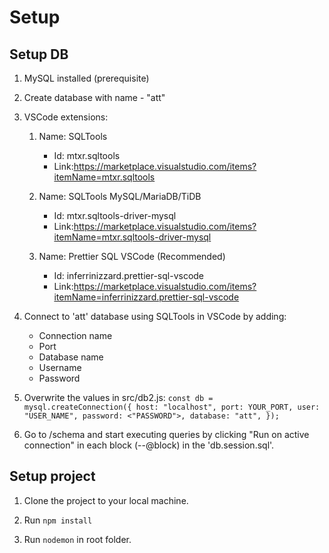 # Setup 

## Setup DB

1. MySQL installed (prerequisite)

2. Create database with name - "att"

3. VSCode extensions: 
    1.  Name: SQLTools

        - Id: mtxr.sqltools 
        - Link:https://marketplace.visualstudio.com/items?itemName=mtxr.sqltools

    2.  Name: SQLTools MySQL/MariaDB/TiDB

        - Id: mtxr.sqltools-driver-mysql
        - Link:https://marketplace.visualstudio.com/items?itemName=mtxr.sqltools-driver-mysql

    3. Name: Prettier SQL VSCode (Recommended)

       - Id: inferrinizzard.prettier-sql-vscode
       - Link:https://marketplace.visualstudio.com/items?itemName=inferrinizzard.prettier-sql-vscode

4. Connect to 'att' database using SQLTools in VSCode by adding: 
    - Connection name
    - Port
    - Database name
    - Username
    - Password
5. Overwrite the values in src/db2.js:
    `const db = mysql.createConnection({
     host: "localhost",
     port: YOUR_PORT,
     user: "USER_NAME",
     password: <"PASSWORD">,
     database: "att",
});`

5. Go to /schema and start executing queries by clicking "Run on active connection" in each block (--@block) in the 'db.session.sql'.

## Setup project 

1. Clone the project to your local machine.

2. Run `npm install` 

3. Run `nodemon` in root folder.


